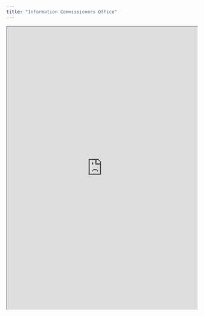 ```yaml
---
title: "Information Commissioners Office"
---
```



<iframe height="750" width="100%" src="https://ewelton.github.io/ktest/wiki.html#Information%20Commissioners%20Office"></iframe>
